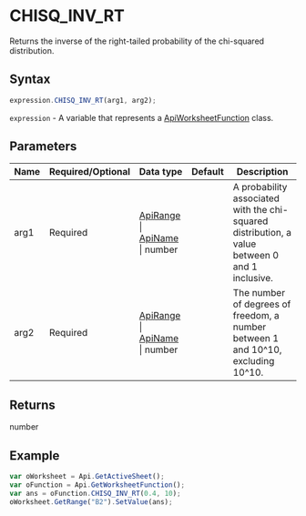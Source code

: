 # CHISQ_INV_RT

Returns the inverse of the right-tailed probability of the chi-squared distribution.

## Syntax

```javascript
expression.CHISQ_INV_RT(arg1, arg2);
```

`expression` - A variable that represents a [ApiWorksheetFunction](../ApiWorksheetFunction.md) class.

## Parameters

| **Name** | **Required/Optional** | **Data type** | **Default** | **Description** |
| ------------- | ------------- | ------------- | ------------- | ------------- |
| arg1 | Required | [ApiRange](../../ApiRange/ApiRange.md) \| [ApiName](../../ApiName/ApiName.md) \| number |  | A probability associated with the chi-squared distribution, a value between 0 and 1 inclusive. |
| arg2 | Required | [ApiRange](../../ApiRange/ApiRange.md) \| [ApiName](../../ApiName/ApiName.md) \| number |  | The number of degrees of freedom, a number between 1 and 10^10, excluding 10^10. |

## Returns

number

## Example



```javascript
var oWorksheet = Api.GetActiveSheet();
var oFunction = Api.GetWorksheetFunction();
var ans = oFunction.CHISQ_INV_RT(0.4, 10);
oWorksheet.GetRange("B2").SetValue(ans);
```
